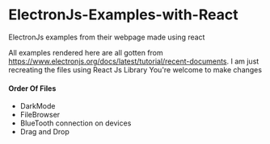 # ElectronJs-Examples-with-React
ElectronJs examples from their webpage made using react

All examples rendered here are all gotten from https://www.electronjs.org/docs/latest/tutorial/recent-documents.
I am just recreating the files using React Js Library 
You're welcome to make changes

#### Order Of Files
* DarkMode
* FileBrowser
* BlueTooth connection on devices 
* Drag and Drop
